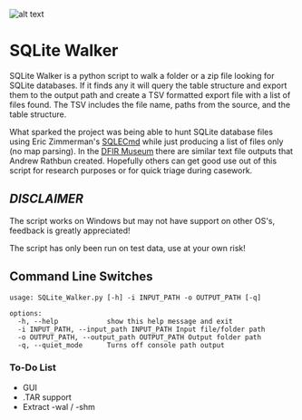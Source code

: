 ![alt text](https://github.com/stark4n6/SQLite-Walker/blob/main/SQLiteWalker.png)

# SQLite Walker
SQLite Walker is a python script to walk a folder or a zip file looking for SQLite databases. If it finds any it will query the table structure and export them to the output path and create a TSV formatted export file with a list of files found. The TSV includes the file name, paths from the source, and the table structure.

What sparked the project was being able to hunt SQLite database files using Eric Zimmerman's [SQLECmd](https://github.com/EricZimmerman/SQLECmd/tree/master/SQLECmd) while just producing a list of files only (no map parsing). In the [DFIR Museum](https://github.com/AndrewRathbun/DFIRArtifactMuseum/tree/main/Android) there are similar text file outputs that Andrew Rathbun created. Hopefully others can get good use out of this script for research purposes or for quick triage during casework.

## ***DISCLAIMER*** 
The script works on Windows but may not have support on other OS's, feedback is greatly appreciated!

The script has only been run on test data, use at your own risk!

## Command Line Switches
```
usage: SQLite_Walker.py [-h] -i INPUT_PATH -o OUTPUT_PATH [-q]

options:
  -h, --help            show this help message and exit  
  -i INPUT_PATH, --input_path INPUT_PATH Input file/folder path  
  -o OUTPUT_PATH, --output_path OUTPUT_PATH Output folder path  
  -q, --quiet_mode      Turns off console path output  
```

### To-Do List
- GUI
- .TAR support
- Extract -wal / -shm
